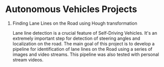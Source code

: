 # Autonomous Vehicles Projects

1. Finding Lane Lines on the Road using Hough transformation

    Lane line detection is a crucial feature of Self-Driving Vehicles. It's an extremely important step for detection of steering angles and localization on the road. The main goal of this project is to develop a pipeline for identification of lane lines on the Road using a series of images and video streams. This pipeline was also tested with personal stream videos.
